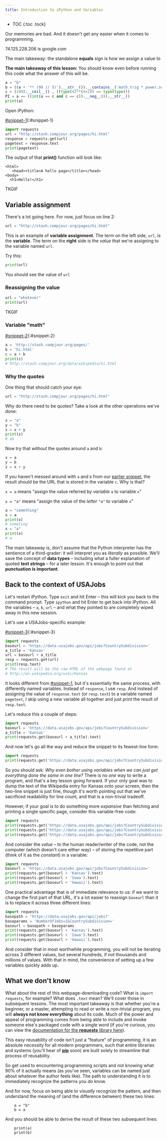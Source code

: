 ```yaml
---
title: Introduction to iPython and Variables
---
```



* TOC
{:toc .tock}


Our memories are bad. And it doesn't get any easier when it comes to programming.

74.125.228.206 is google.com

The main takeaway: the standalone __equals__ sign is how we assign a value to 



__The main takeaway of this lesson:__ You should know even before running this code what the answer of this will be.

~~~py
a = "b"
b = ((a + '** (99 // 5)').__str__()).__contains__('math.trig * power.squared')
c = (100).__ceil__() , ((type(42**(4+2)) == type(type)))
PI = a == ((int(a == c and c == c)).__neg__()).__str__()   
print(a)
~~~






Open iPython:


[#snippet-1](#snippet-1){:#snippet-1}

~~~py
import requests
url = "http://stash.compjour.org/pages/hi.html"
response = requests.get(url)
pagetext = response.text
print(pagetext)
~~~

The output of that __print()__ function will look like:

~~~
<html>
   <head><title>A hello page</title></head>
<body>
  <h1>Hello!</h1>
~~~



TKGIF

## Variable assignment

There's a lot going here. For now, just focus on line 2:

~~~py
url = "http://stash.compjour.org/pages/hi.html"
~~~

This is an example of __variable assignment__. The term on the left side, `url`, is the __variable__. The term on the __right__ side is the _value_ that we're assigning to the variable named `url`.

Try this:

~~~py
print(url)
~~~

You should see the value of `url`

### Reassigning the value

~~~py
url = "whatever"
print(url)
~~~

TKGIF


### Variable "math"


[#snippet-2](#snippet-2){:#snippet-2}

~~~py
a = 'http://stash.compjour.org/pages/'
b = 'hi.html'
c = a + b
print(c)
# http://stash.compjour.org/data/wikipedia/hi.html
~~~

### Why the quotes

One thing that should catch your eye:

~~~py
url = "http://stash.compjour.org/pages/hi.html"
~~~

Why do there need to be quotes? Take a look at the other operations we've done:

~~~py
x = "a"
y = "b"
z = x + y
print(z)
# ab
~~~

Now try that _without_ the quotes around `a` and `b`:

~~~py
x = a
y = b
z = x + y
~~~

If you haven't messed around with `a` and `b` from our [earlier snippet](#snippet-2), the result should be the URL that is stored in the variable `c`. Why is that? 

`x = a` means "assign the value referred by _variable_ `a` to variable `x`"

`x = "a"` means "assign the value of the _letter_ `"a"` to variable `x`"

~~~py
a = "something"
x = a
print(x)
# someting
x = "a"
print(x)
# a
~~~

The main takeaway is, don't assume that the Python interpreter has the sentience of a third-grader: it will interpret you as _literally_ as possible. We'll save the concept of __data types__ &ndash; including what a fuller explanation of quoted __text strings__  &ndash; for a later lesson. It's enough to point out that __punctuation is important__.




## Back to the context of USAJobs

Let's restart iPython. Type `exit` and hit Enter &ndash; this will kick you back to the command prompt. Type `ipython` and hit Enter to get back into iPython. All the variables &ndash; `a`, `b`, `url` &ndash; and what they pointed to are completely wiped away in this new session.

Let's use a USAJobs-specific example:

[#snippet-3](#snippet-3){:#snippet-3}

~~~py
import requests
baseurl = 'https://data.usajobs.gov/api/jobs?CountrySubdivision='
a_title = 'Kansas'
url = baseurl + a_title
resp = requests.get(url)
print(resp.text)
# The result will be the raw HTML of the webpage found at
# http://en.wikipedia.org/wiki/Kansas
~~~

It looks different from [#snippet-1](#snippet-1), but it's essentially the same process, with differently named variables. Instead of `response`, I use `resp`. And instead of assigning the value of `response.text` (or `resp.text`) to a variable named `pagetext`, I skip using a new variable all together and just print the result of `resp.text`.

Let's reduce this a couple of steps:

~~~py
import requests
baseurl = 'https://data.usajobs.gov/api/jobs?CountrySubdivision='
a_title = 'Kansas'
print(requests.get(baseurl + a_title).text)
~~~

And now let's go all the way and reduce the snippet to its fewest-line form:

~~~py
import requests
print(requests.get('https://data.usajobs.gov/api/jobs?CountrySubdivision=' + 'Kansas').text)
~~~

So you should ask: _Why even bother using variables when we can just get everything done the same in one line?_ There is no _one_ way to write a program, and that's a key lesson going forward. If your only goal was to dump the text of the Wikipedia entry for Kansas onto your screen, then the two-line snippet is just fine, though it's worth pointing out that we've sacrificed readability for line count, and that is a non-trivial tradeoff.

However, if your goal is to do something more _expansive_ than fetching and printing a single specific page, consider this variable-free code:

~~~py
import requests
print(requests.get('https://data.usajobs.gov/api/jobs?CountrySubdivision=' + 'Kansas').text)
print(requests.get('https://data.usajobs.gov/api/jobs?CountrySubdivision=' + 'Iowa').text)
print(requests.get('https://data.usajobs.gov/api/jobs?CountrySubdivision=' + 'Hawaii').text)
~~~

And consider the _value_ &ndash; to the human reader/writer of the code, not the computer (which doesn't care either way) &ndash; of storing the repetitive part (think of it as the _constant_) in a variable:

~~~py
import requests
baseurl = 'https://data.usajobs.gov/api/jobs?CountrySubdivision='
print(requests.get(baseurl + 'Kansas').text)
print(requests.get(baseurl + 'Iowa').text)
print(requests.get(baseurl + 'Hawaii').text)
~~~

One practical advantage that is of immediate relevance to us: if we want to change the first part of that URL, it's a lot easier to reassign `baseurl` than it is to replace it across three different lines:

~~~py
import requests
basepath = 'https://data.usajobs.gov/api/jobs?'
baseparams = 'NumberOfJobs=1&CountrySubdivision=' 
baseurl = basepath + baseparams
print(requests.get(baseurl + 'Kansas').text)
print(requests.get(baseurl + 'Iowa').text)
print(requests.get(baseurl + 'Hawaii').text)
~~~

And consider that in most worthwhile programming, you will not be iterating across 3 different values, but several hundreds, if not thousands and millions of values. With that in mind, the convenience of setting up a few variables quickly adds up.


## What we don't know

What about the rest of this webpage-downloading code? What is `import requests`, for example? What does `.text` mean? We'll cover those in subsequent lessons. The most important takeaway is that whether you're a beginner, or a master, attempting to read or write a non-trivial program, you will __always not know everything__ about its code. Much of the power and appeal of programming comes from being able to include and invoke someone else's packaged code with a single word (if you're curious, you can view the [documentation for the __requests__ library here](http://docs.python-requests.org/en/latest/)).

This easy reusability of code isn't just a "feature" of programming, it is an absolute necessity for all modern programmers, such that entire libraries and systems (you'll hear of __[pip](https://pip.pypa.io/en/stable/)__ soon) are built solely to streamline that process of reusability. 

So get used to encountering programming scripts and not knowing what 90% of it actually means (as you've seen, variables can be named just about whatever the author feels like). The path to understanding it is to immediately recognize the patterns you _do_ know. 

And for now, focus on being able to _visually_ recognize the pattern, and then understand the meaning of (and the difference between) these two lines:

        a = "b"
        b = a

And you should be able to derive the _result_ of these two subsequent lines:

        print(a)
        print(b)






